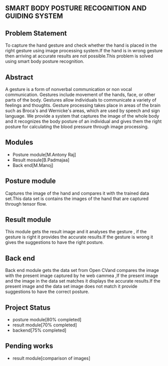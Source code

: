 ## SMART BODY POSTURE RECOGNITION AND GUIDING SYSTEM 

## Problem Statement
  To capture the hand gesture and check whether the hand is placed in the right gesture using image processing system.If the hand is in wrong gesture then arriving at accurate
results are not possible.This problem is solved using smart body posture recognition.
## Abstract
  A gesture is a form of nonverbal communication or non vocal communication. Gestures include movement of the hands, face, or other parts of the
body. Gestures allow individuals to communicate a variety of feelings and thoughts. Gesture processing takes place in areas of the brain such as Broca's and
Wernicke's areas, which are used by speech and sign language. We provide a system that captures the image of the whole body and it recognizes the body
posture of an individual and gives them the right posture for calculating the blood pressure through image processing.
## Modules
- Posture module[M.Antony Raj]
- Result mosule[B.Padmajaa]
- Back end[M.Manoj]
## Posture module
  Captures the image of the hand and compares it with the trained data set.This data set is contains the images of the hand that are captured through tensor flow.
## Result module
  This module gets the result image and it analyses the gesture , if the gesture is right it provides the accurate results.If the gesture is wrong it gives the suggestions to have the right posture.
## Back end
  Back end module gets the data set from Open CVand compares the image with the present  image captured by he web cammea ,If the present image and the image in the data set matches it displays  the accurate results.If the present image and the data set image does not match it provide suggestions to have the correct posture.
 ## Project Status
 - posture module[80% completed]
 - result module[70% completed]
 - backend[75% completed]
 ## Pending works
 - result module[comparison of images]

